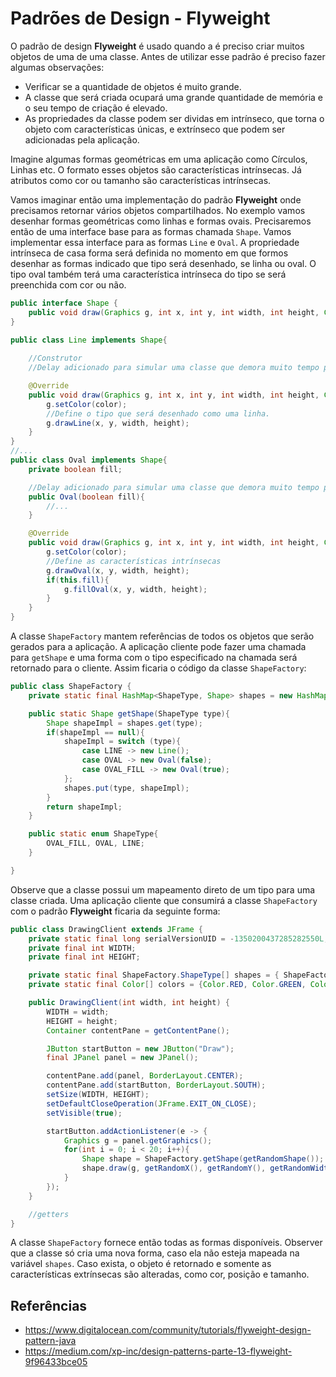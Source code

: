 # Padrões de Design - Flyweight

O padrão de design **Flyweight** é usado quando a é preciso criar muitos objetos de uma
de uma classe. Antes de utilizar esse padrão é preciso fazer algumas observações:
- Verificar se a quantidade de objetos é muito grande.
- A classe que será criada ocupará uma grande quantidade de memória e o seu tempo de
  criação é elevado.
- As propriedades da classe podem ser dividas em intrínseco, que torna o objeto
  com características únicas, e extrínseco que podem ser adicionadas pela aplicação.

Imagine algumas formas geométricas em uma aplicação como Círculos, Linhas etc. O formato
esses objetos são características intrínsecas. Já atributos como cor ou tamanho são
características intrínsecas.

Vamos imaginar então uma implementação do padrão **Flyweight** onde precisamos retornar
vários objetos compartilhados. No exemplo vamos desenhar formas geométricas como linhas e
formas ovais. Precisaremos então de uma interface base para as formas chamada ``Shape``.
Vamos implementar essa interface para as formas ``Line`` e ``Oval``. A propriedade intrínseca
de casa forma será definida no momento em que formos desenhar as formas indicado que tipo
será desenhado, se linha ou oval. O tipo oval também terá uma característica intrínseca do tipo
se será preenchida com cor ou não.

```java
public interface Shape {
    public void draw(Graphics g, int x, int y, int width, int height, Color color);
}
```
```java
public class Line implements Shape{
    
    //Construtor
    //Delay adicionado para simular uma classe que demora muito tempo para carregar

    @Override
    public void draw(Graphics g, int x, int y, int width, int height, Color color) {
        g.setColor(color);
        //Define o tipo que será desenhado como uma linha.
        g.drawLine(x, y, width, height);
    }
}
//...
public class Oval implements Shape{
    private boolean fill;

    //Delay adicionado para simular uma classe que demora muito tempo para carregar
    public Oval(boolean fill){
        //...
    }

    @Override
    public void draw(Graphics g, int x, int y, int width, int height, Color color) {
        g.setColor(color);
        //Define as características intrínsecas
        g.drawOval(x, y, width, height);
        if(this.fill){
            g.fillOval(x, y, width, height);
        }
    }
}
```
A classe ``ShapeFactory`` mantem referências de todos os objetos que serão gerados para a
aplicação. A aplicação cliente pode fazer uma chamada para ``getShape`` e uma forma com
o tipo especificado na chamada será retornado para o cliente. Assim ficaria o código da
classe ``ShapeFactory``:

```java
public class ShapeFactory {
    private static final HashMap<ShapeType, Shape> shapes = new HashMap<>();

    public static Shape getShape(ShapeType type){
        Shape shapeImpl = shapes.get(type);
        if(shapeImpl == null){
            shapeImpl = switch (type){
                case LINE -> new Line();
                case OVAL -> new Oval(false);
                case OVAL_FILL -> new Oval(true);
            };
            shapes.put(type, shapeImpl);
        }
        return shapeImpl;
    }

    public static enum ShapeType{
        OVAL_FILL, OVAL, LINE;
    }

}
```
Observe que a classe possui um mapeamento direto de um tipo para uma classe criada.
Uma aplicação cliente que consumirá a classe ``ShapeFactory`` com o padrão **Flyweight**
ficaria da seguinte forma:

```java
public class DrawingClient extends JFrame {
    private static final long serialVersionUID = -1350200437285282550L;
    private final int WIDTH;
    private final int HEIGHT;

    private static final ShapeFactory.ShapeType[] shapes = { ShapeFactory.ShapeType.LINE, ShapeFactory.ShapeType.OVAL_FILL, ShapeFactory.ShapeType.OVAL };
    private static final Color[] colors = {Color.RED, Color.GREEN, Color.YELLOW};

    public DrawingClient(int width, int height) {
        WIDTH = width;
        HEIGHT = height;
        Container contentPane = getContentPane();

        JButton startButton = new JButton("Draw");
        final JPanel panel = new JPanel();

        contentPane.add(panel, BorderLayout.CENTER);
        contentPane.add(startButton, BorderLayout.SOUTH);
        setSize(WIDTH, HEIGHT);
        setDefaultCloseOperation(JFrame.EXIT_ON_CLOSE);
        setVisible(true);

        startButton.addActionListener(e -> {
            Graphics g = panel.getGraphics();
            for(int i = 0; i < 20; i++){
                Shape shape = ShapeFactory.getShape(getRandomShape());
                shape.draw(g, getRandomX(), getRandomY(), getRandomWidth(), getRandomHeight(), getRandomColor());
            }
        });
    }

    //getters
}
```

A classe ``ShapeFactory`` fornece então todas as formas disponíveis. Observer que a classe
só cria uma nova forma, caso ela não esteja mapeada na variável ``shapes``. Caso exista,
o objeto é retornado e somente as características extrínsecas são alteradas, como cor,
posição e tamanho.



## Referências
- https://www.digitalocean.com/community/tutorials/flyweight-design-pattern-java
- https://medium.com/xp-inc/design-patterns-parte-13-flyweight-9f96433bce05



